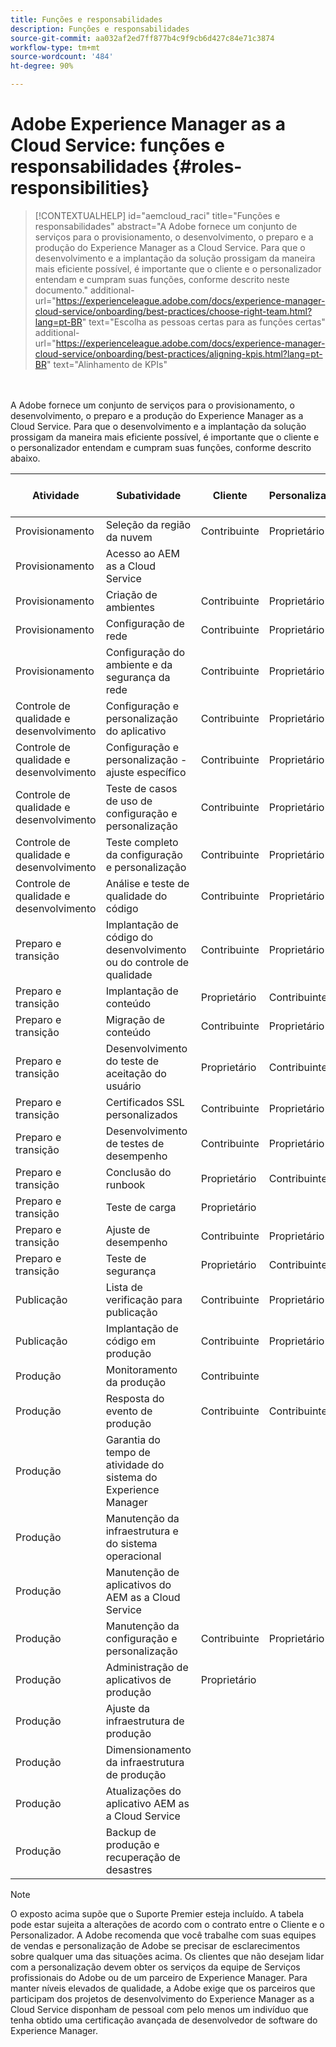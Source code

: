```yaml
---
title: Funções e responsabilidades
description: Funções e responsabilidades
source-git-commit: aa032af2ed7ff877b4c9f9cb6d427c84e71c3874
workflow-type: tm+mt
source-wordcount: '484'
ht-degree: 90%

---
```



# Adobe Experience Manager as a Cloud Service: funções e responsabilidades {#roles-responsibilities}

>[!CONTEXTUALHELP]
>id="aemcloud_raci"
>title="Funções e responsabilidades"
>abstract="A Adobe fornece um conjunto de serviços para o provisionamento, o desenvolvimento, o preparo e a produção do Experience Manager as a Cloud Service. Para que o desenvolvimento e a implantação da solução prossigam da maneira mais eficiente possível, é importante que o cliente e o personalizador entendam e cumpram suas funções, conforme descrito neste documento."
>additional-url="https://experienceleague.adobe.com/docs/experience-manager-cloud-service/onboarding/best-practices/choose-right-team.html?lang=pt-BR" text="Escolha as pessoas certas para as funções certas"
>additional-url="https://experienceleague.adobe.com/docs/experience-manager-cloud-service/onboarding/best-practices/aligning-kpis.html?lang=pt-BR" text="Alinhamento de KPIs"

<br></br>
A Adobe fornece um conjunto de serviços para o provisionamento, o desenvolvimento, o preparo e a produção do Experience Manager as a Cloud Service. Para que o desenvolvimento e a implantação da solução prossigam da maneira mais eficiente possível, é importante que o cliente e o personalizador entendam e cumpram suas funções, conforme descrito abaixo.


| Atividade | Subatividade | Cliente | Personalizador | Adobe | Funcionalidade do Cloud Manager |
|---------------------------------|-------------------------------------------------------|-------------|-------------|---------|-----------------------------|
| Provisionamento | Seleção da região da nuvem | Contribuinte | Proprietário | Assistente | Sim |
| Provisionamento | Acesso ao AEM as a Cloud Service |             |             | Proprietário | Sim |
| Provisionamento | Criação de ambientes | Contribuinte | Proprietário | Assistente | Sim |
| Provisionamento | Configuração de rede | Contribuinte | Proprietário | Assistente | Sim |
| Provisionamento | Configuração do ambiente e da segurança da rede | Contribuinte | Proprietário | Assistente | Sim |
| Controle de qualidade e desenvolvimento | Configuração e personalização do aplicativo | Contribuinte | Proprietário |         |                             |
| Controle de qualidade e desenvolvimento | Configuração e personalização - ajuste específico | Contribuinte | Proprietário |         |                             |
| Controle de qualidade e desenvolvimento | Teste de casos de uso de configuração e personalização | Contribuinte | Proprietário |         |                             |
| Controle de qualidade e desenvolvimento | Teste completo da configuração e personalização | Contribuinte | Proprietário |         |                             |
| Controle de qualidade e desenvolvimento | Análise e teste de qualidade do código | Contribuinte | Proprietário | Assistente | Sim |
| Preparo e transição | Implantação de código do desenvolvimento ou do controle de qualidade | Contribuinte | Proprietário | Assistente | Sim |
| Preparo e transição | Implantação de conteúdo | Proprietário | Contribuinte |         |                             |
| Preparo e transição | Migração de conteúdo | Contribuinte | Proprietário |         |                             |
| Preparo e transição | Desenvolvimento do teste de aceitação do usuário | Proprietário | Contribuinte |         |                             |
| Preparo e transição | Certificados SSL personalizados | Contribuinte | Proprietário | Assistente | Sim |
| Preparo e transição | Desenvolvimento de testes de desempenho | Contribuinte | Proprietário |         |                             |
| Preparo e transição | Conclusão do runbook | Proprietário | Contribuinte |         |                             |
| Preparo e transição | Teste de carga | Proprietário |             |         |                             |
| Preparo e transição | Ajuste de desempenho | Contribuinte | Proprietário |         |                             |
| Preparo e transição | Teste de segurança | Proprietário | Contribuinte |         |                             |
| Publicação | Lista de verificação para publicação | Contribuinte | Proprietário |         |                             |
| Publicação | Implantação de código em produção | Contribuinte | Proprietário | Assistente | Sim |
| Produção | Monitoramento da produção | Contribuinte |             | Proprietário |                             |
| Produção | Resposta do evento de produção | Contribuinte | Contribuinte | Proprietário |                             |
| Produção | Garantia do tempo de atividade do sistema do Experience Manager |             |             | Proprietário |                             |
| Produção | Manutenção da infraestrutura e do sistema operacional |             |             | Proprietário |                             |
| Produção | Manutenção de aplicativos do AEM as a Cloud Service |             |             | Proprietário |                             |
| Produção | Manutenção da configuração e personalização | Contribuinte | Proprietário |         |                             |
| Produção | Administração de aplicativos de produção | Proprietário |             |         |                             |
| Produção | Ajuste da infraestrutura de produção |             |             | Proprietário |                             |
| Produção | Dimensionamento da infraestrutura de produção |             |             | Proprietário |                             |
| Produção | Atualizações do aplicativo AEM as a Cloud Service |             |             | Proprietário |                             |
| Produção | Backup de produção e recuperação de desastres |             |             | Proprietário |                             |

>[!NOTE]
>
> O exposto acima supõe que o Suporte Premier esteja incluído. A tabela pode estar sujeita a alterações de acordo com o contrato entre o Cliente e o Personalizador. A Adobe recomenda que você trabalhe com suas equipes de vendas e personalização de Adobe se precisar de esclarecimentos sobre qualquer uma das situações acima.
> Os clientes que não desejam lidar com a personalização devem obter os serviços da equipe de Serviços profissionais do Adobe ou de um parceiro de Experience Manager.
>Para manter níveis elevados de qualidade, a Adobe exige que os parceiros que participam dos projetos de desenvolvimento do Experience Manager as a Cloud Service disponham de pessoal com pelo menos um indivíduo que tenha obtido uma certificação avançada de desenvolvedor de software do Experience Manager.
